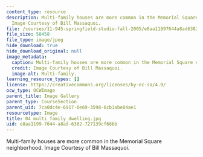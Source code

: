 ```yaml
---
content_type: resource
description: Multi-family houses are more common in the Memorial Square neighborhood.
  Image Courtesy of Bill Massaquoi.
file: /courses/11-945-springfield-studio-fall-2005/e8aa11997644a8ad6382727139cf68bb_04_multi_family_dwelling.jpg
file_size: 58458
file_type: image/jpeg
hide_download: true
hide_download_original: null
image_metadata:
  caption: Multi-family houses are more common in the Memorial Square neighborhood.
  credit: Image Courtesy of Bill Massaquoi.
  image-alt: Multi-family.
learning_resource_types: []
license: https://creativecommons.org/licenses/by-nc-sa/4.0/
ocw_type: OCWImage
parent_title: Image Gallery
parent_type: CourseSection
parent_uid: 7ca0dc4e-6917-0e69-3598-6cb1abe84ae1
resourcetype: Image
title: 04_multi_family_dwelling.jpg
uid: e8aa1199-7644-a8ad-6382-727139cf68bb
---
```

Multi-family houses are more common in the Memorial Square neighborhood. Image Courtesy of Bill Massaquoi.
